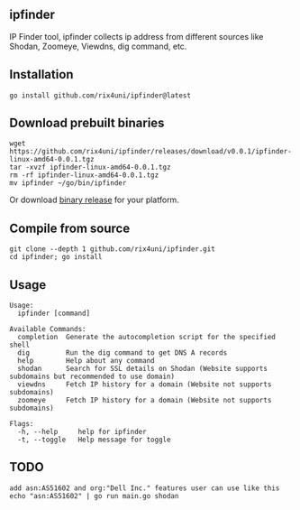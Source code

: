 ## ipfinder

IP Finder tool, ipfinder collects ip address from different sources like Shodan, Zoomeye, Viewdns, dig command, etc.

## Installation
```
go install github.com/rix4uni/ipfinder@latest
```

## Download prebuilt binaries
```
wget https://github.com/rix4uni/ipfinder/releases/download/v0.0.1/ipfinder-linux-amd64-0.0.1.tgz
tar -xvzf ipfinder-linux-amd64-0.0.1.tgz
rm -rf ipfinder-linux-amd64-0.0.1.tgz
mv ipfinder ~/go/bin/ipfinder
```
Or download [binary release](https://github.com/rix4uni/ipfinder/releases) for your platform.

## Compile from source
```
git clone --depth 1 github.com/rix4uni/ipfinder.git
cd ipfinder; go install
```

## Usage
```
Usage:
  ipfinder [command]

Available Commands:
  completion  Generate the autocompletion script for the specified shell
  dig         Run the dig command to get DNS A records
  help        Help about any command
  shodan      Search for SSL details on Shodan (Website supports subdomains but recommended to use domain)
  viewdns     Fetch IP history for a domain (Website not supports subdomains)
  zoomeye     Fetch IP history for a domain (Website not supports subdomains)

Flags:
  -h, --help     help for ipfinder
  -t, --toggle   Help message for toggle
```

## TODO
```
add asn:AS51602 and org:"Dell Inc." features user can use like this
echo "asn:AS51602" | go run main.go shodan
```